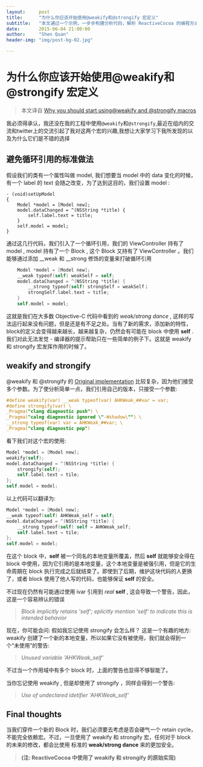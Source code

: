 ```yaml
---
layout:     post
title:      "为什么你应该开始使用@weakify和@strongify 宏定义"
subtitle:   "本文通过一个示例，一步步构建分析代码，解析 ReactiveCocoa 的编程方式和思想精髓，熟悉其最常用的属性和方法，开启函数响应式编程的大门"
date:       2015-06-04 21:00:00
author:     "Shen Quan"
header-img: "img/post-bg-02.jpg"

---
```

# 为什么你应该开始使用@weakify和@strongify 宏定义
> 本文译自 [Why you should start using@weakify and @strongify macros](http://www.holko.pl/2015/05/31/weakify-strongify/)

我必须得承认，我还没在我的工程中使用```@weakify```和```@strongify```,最近在组内的交流和twitter上的交流引起了我对这两个宏的兴趣,我想让大家学习下我所发现的以及为什么它们是不错的选择
	
## 避免循环引用的标准做法
假设我们的类有一个属性叫做 model, 我们想要当 model 中的 data 变化的时候，有一个 label 的 text 会随之改变，为了达到这目的，我们设置 model :

```obejctive-c 
- (void)setUpModel
{
	Model *model = [Model new];
	model.dataChanged = ^(NSString *title) {
		self.label.text = title;
	}
	self.model = model;
} 
```
通过这几行代码，我们引入了一个循环引用，我们的 ViewController 持有了 model , model 持有了一个 Block , 这个 Block 又持有了 ViewController 。我们能够通过添加 __weak 和 __strong 修饰的变量来打破循环引用

```objective-c
	Model *model = [Model new];
	__weak typeof(self) weakSelf = self;
	model.dataChanged = ^(NSString *title) {
		__strong typeof(self) strongSelf = weakSelf；
		strongSelf.label.text = title;
	}
	self.model = model;
```
这就是我们在大多数 Objective-C 代码中看到的 *weak/strong dance* , 这样的写法运行起来没有问题，但是还是有不足之处。当有了新的需求，添加新的特性，block的定义会变得越来越长，越来越复杂，仍然会有可能在 block 中使用 **self** . 我们对此无法发觉 - 编译器的提示帮助只在一些简单的例子下。这就是 weakify 和 strongify 宏发挥作用的时候了。

## weakify and strongify

@weakify 和 @strongify 的 [Original implementation](https://github.com/jspahrsummers/libextobjc#features) 比较复杂，因为他们接受多个参数。为了使分析简单一点，我们引用自己的版本，只接受一个参数:

```objective-c
#define weakify(var) __weak typeof(var) AHKWeak_##var = var;
#define strongify(var) \
_Pragma("clang diagnostic push") \
_Pragma("calng diagnostic ignored \"-Wshadow\"") \
__strong typeof(var) var = AHKWeak_##var; \
_Pragma("clang diagnostic pop")
```
看下我们对这个宏的使用:

```objective-c
Model *model = [Model new];
weakify(self);
model.dataChanged = ^(NSString *title) {
	strongify(self);
	self.label.text = tile;
};
self.model = model;
```
以上代码可以翻译为:

```objective-c 
Model *model = [Model new];
__weak typeof(self) AHKWeak_self = self;
model.dataChanged = ^(NSString *title) {
	__strong typeof(self) self = AHKWeak_self;
	self.label.text = tile;
};
self.model = model;
```
在这个 block 中，**self** 被一个同名的本地变量所覆盖，然后 **self** 就能够安全得在 block 中使用，因为它引用的是本地变量，这个本地变量是被强引用，但是它的生命周期在 block 执行完成之后就结束了。即使到了后期，维护这块代码的人更换了，或者 block 使用了他人写的代码，也能够保证 **self** 的安全。

不过现在仍然有可能通过使用 ivar 引用到 *real* **self** , 这会导致一个警告，因此，这是一个容易辨认的错误

>	*Block implicitly retains 'self'; eplicitly mention 'self' to indicate this is intended behavior*

现在，你可能会问: 假如我忘记使用 strongify 会怎么样？ 这是一个有趣的地方: weakify 创建了一个新的本地变量，所以如果它没有被使用，我们就会得到一个“未使用”的警告:

> *Unused variable 'AHKWeak_self'*

不过当一个作用域中有多个 block 时，上面的警告也显得不够智能了。

当你忘记使用 weakify , 但是却使用了 strongify ，同样会得到一个警告:

> *Use of undeclared idetifier 'AHKWeak_self'*

## Final thoughts

当我们穿件一个新的 Block 时，我们必须要去考虑是否会硬气一个 retain cycle，不能完全依赖宏。不过，一旦使用了 weakify 和 strongify 宏，任何对于 block 的未来的修改，都会比使用 标准的 **weak/strong dance** 来的更加安全。

> **(注: ReactiveCocoa 中使用了 weakify 和 strongify 的原始实现)**